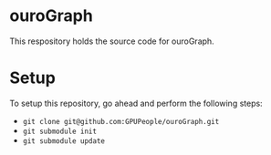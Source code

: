 # ouroGraph
This respository holds the source code for ouroGraph.

# Setup
To setup this repository, go ahead and perform the following steps:
* `git clone git@github.com:GPUPeople/ouroGraph.git`
* `git submodule init`
* `git submodule update`